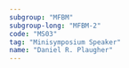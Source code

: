```yaml
---
subgroup: "MFBM"
subgroup-long: "MFBM-2"
code: "MS03"
tag: "Minisymposium Speaker"
name: "Daniel R. Plaugher"
---
```

